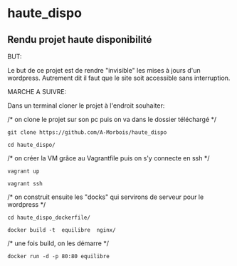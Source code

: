 haute_dispo
===========

Rendu projet haute disponibilité
-------------------------------

BUT:

Le but de ce projet est de rendre "invisible" les mises à jours d'un wordpress.
Autrement dit il faut que le site soit accessible sans interruption.


MARCHE A SUIVRE:

Dans un terminal cloner le projet à l'endroit souhaiter:

 /*  on clone le projet sur son pc puis on va dans le dossier téléchargé */
 
	git clone https://github.com/A-Morbois/haute_dispo

	cd haute_dispo/
	
/* on créer la VM grâce au Vagrantfile puis on s'y connecte en ssh  */

	vagrant up 

	vagrant ssh

/* on construit ensuite les "docks" qui servirons de serveur pour le wordpress */

	cd haute_dispo_dockerfile/

	docker build -t  equilibre  nginx/
	

/* une fois build, on les démarre */

	docker run -d -p 80:80 equilibre 
	

